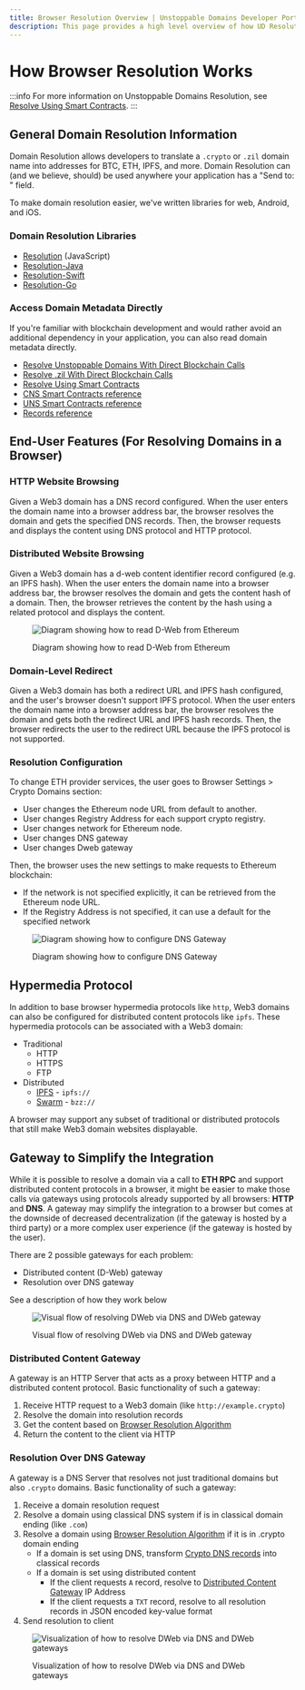 ```yaml
---
title: Browser Resolution Overview | Unstoppable Domains Developer Portal
description: This page provides a high level overview of how UD Resolution works when resolving domains using a traditional HTTP Web Browser or a DApp Browser.
---
```


# How Browser Resolution Works

:::info
For more information on Unstoppable Domains Resolution, see [Resolve Using Smart Contracts](/developer-toolkit/resolution-integration-methods/direct-blockchain-calls/resolve-eth-smart-contracts.md).
:::

## General Domain Resolution Information

Domain Resolution allows developers to translate a `.crypto` or `.zil` domain name into addresses for BTC, ETH, IPFS, and more. Domain Resolution can (and we believe, should) be used anywhere your application has a "Send to: " field.

To make domain resolution easier, we've written libraries for web, Android, and iOS.

### Domain Resolution Libraries

* [Resolution](/developer-toolkit/resolution-integration-methods/resolution-libraries/resolution.md) (JavaScript)
* [Resolution-Java](/developer-toolkit/resolution-integration-methods/resolution-libraries/resolution-java.md)
* [Resolution-Swift](/developer-toolkit/resolution-integration-methods/resolution-libraries/resolution-swift.md)
* [Resolution-Go](/developer-toolkit/resolution-integration-methods/resolution-libraries/resolution-go.md)

### Access Domain Metadata Directly

If you're familiar with blockchain development and would rather avoid an additional dependency in your application, you can also read domain metadata directly.

* [Resolve Unstoppable Domains With Direct Blockchain Calls](/developer-toolkit/resolution-integration-methods/direct-blockchain-calls/resolve-unstoppable-domain-names.md)
* [Resolve .zil With Direct Blockchain Calls](/developer-toolkit/resolution-integration-methods/direct-blockchain-calls/resolve-zil-without-libraries.md)
* [Resolve Using Smart Contracts](/developer-toolkit/resolution-integration-methods/direct-blockchain-calls/resolve-eth-smart-contracts.md)
* [CNS Smart Contracts reference](/developer-toolkit/reference/smart-contracts/cns-smart-contracts.md)
* [UNS Smart Contracts reference](/developer-toolkit/reference/smart-contracts/uns-smart-contracts.md)
* [Records reference](/developer-toolkit/reference/records-reference.md)

## End-User Features (For Resolving Domains in a Browser)

### HTTP Website Browsing

Given a Web3 domain has a DNS record configured. When the user enters the domain name into a browser address bar, the browser resolves the domain and gets the specified DNS records. Then, the browser requests and displays the content using DNS protocol and HTTP protocol.

### Distributed Website Browsing

Given a Web3 domain has a d-web content identifier record configured (e.g. an IPFS hash). When the user enters the domain name into a browser address bar, the browser resolves the domain and gets the content hash of a domain. Then, the browser retrieves the content by the hash using a related protocol and displays the content.

<figure>

![Diagram showing how to read D-Web from Ethereum](/images/overview\_read\_dweb\_website\_from\_ethereum\_and\_decentralized\_network.png '#width=75%')

<figcaption>Diagram showing how to read D-Web from Ethereum</figcaption>
</figure>

### Domain-Level Redirect

Given a Web3 domain has both a redirect URL and IPFS hash configured, and the user's browser doesn't support IPFS protocol. When the user enters the domain name into a browser address bar, the browser resolves the domain and gets both the redirect URL and IPFS hash records. Then, the browser redirects the user to the redirect URL because the IPFS protocol is not supported.

### Resolution Configuration

To change ETH provider services, the user goes to Browser Settings > Crypto Domains section:

* User changes the Ethereum node URL from default to another.
* User changes Registry Address for each support crypto registry.
* User changes network for Ethereum node.
* User changes DNS gateway
* User changes Dweb gateway

Then, the browser uses the new settings to make requests to Ethereum blockchain:

* If the network is not specified explicitly, it can be retrieved from the Ethereum node URL.
* If the Registry Address is not specified, it can use a default for the specified network

<figure>

![Diagram showing how to configure DNS Gateway](/images/configure\_dns\_gateway.png '#width=75%')

<figcaption>Diagram showing how to configure DNS Gateway</figcaption>
</figure>

## Hypermedia Protocol

In addition to base browser hypermedia protocols like `http`, Web3 domains can also be configured for distributed content protocols like `ipfs`. These hypermedia protocols can be associated with a Web3 domain:

* Traditional
  * HTTP
  * HTTPS
  * FTP
* Distributed
  * [IPFS](https://en.wikipedia.org/wiki/InterPlanetary\_File\_System) - `ipfs://`
  * [Swarm](https://docs.ethswarm.org/docs/) - `bzz://`

A browser may support any subset of traditional or distributed protocols that still make Web3 domain websites displayable.

## Gateway to Simplify the Integration

While it is possible to resolve a domain via a call to **ETH RPC** and support distributed content protocols in a browser, it might be easier to make those calls via gateways using protocols already supported by all browsers: **HTTP** and **DNS**. A gateway may simplify the integration to a browser but comes at the downside of decreased decentralization (if the gateway is hosted by a third party) or a more complex user experience (if the gateway is hosted by the user).

There are 2 possible gateways for each problem:

* Distributed content (D-Web) gateway
* Resolution over DNS gateway

See a description of how they work below

<figure>

![Visual flow of resolving DWeb via DNS and DWeb gateway](/images/overview\_dweb\_website\_via\_dns\_dweb\_gateways.png '#width=75%')

<figcaption>Visual flow of resolving DWeb via DNS and DWeb gateway</figcaption>
</figure>

### Distributed Content Gateway

A gateway is an HTTP Server that acts as a proxy between HTTP and a distributed content protocol. Basic functionality of such a gateway:

1. Receive HTTP request to a Web3 domain (like `http://example.crypto`)
2. Resolve the domain into resolution records
3. Get the content based on [Browser Resolution Algorithm](browser-resolution-algorithm.md)
4. Return the content to the client via HTTP

### Resolution Over DNS Gateway

A gateway is a DNS Server that resolves not just traditional domains but also `.crypto` domains. Basic functionality of such a gateway:

1. Receive a domain resolution request
2. Resolve a domain using classical DNS system if is in classical domain ending (like `.com`)
3. Resolve a domain using [Browser Resolution Algorithm](browser-resolution-algorithm.md) if it is in .crypto domain ending
   * If a domain is set using DNS, transform [Crypto DNS records](browser-resolution-algorithm.md#dns-records) into classical records
   * If a domain is set using distributed content
     * If the client requests `A` record, resolve to [Distributed Content Gateway](#distributed-content-gateway) IP Address
     * If the client requests a `TXT` record, resolve to all resolution records in JSON encoded key-value format
4. Send resolution to client

<figure>

![Visualization of how to resolve DWeb via DNS and DWeb gateways](/images/resolve\_dweb\_website\_via\_dns\_gateway\_and\_dweb\_gateway.png '#width=75%')

<figcaption>Visualization of how to resolve DWeb via DNS and DWeb gateways</figcaption>
</figure>
